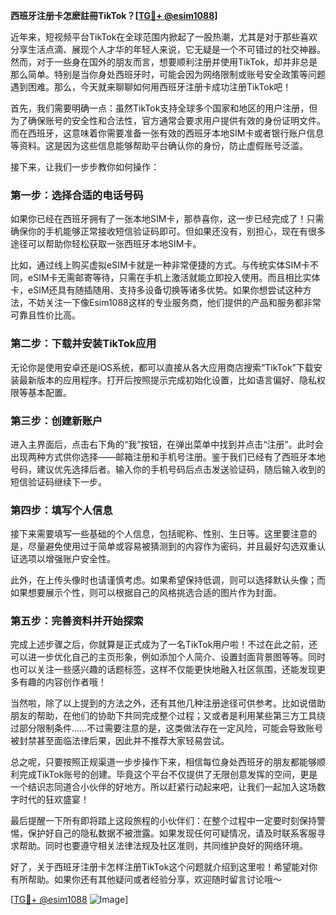 **西班牙注册卡怎麽註冊TikTok？[[TG💪+ @esim1088](https://t.me/s/esim1088)]**

近年来，短视频平台TikTok在全球范围内掀起了一股热潮，尤其是对于那些喜欢分享生活点滴、展现个人才华的年轻人来说，它无疑是一个不可错过的社交神器。然而，对于一些身在国外的朋友而言，想要顺利注册并使用TikTok，却并非总是那么简单。特别是当你身处西班牙时，可能会因为网络限制或账号安全政策等问题遇到困难。那么，今天就来聊聊如何用西班牙注册卡成功注册TikTok吧！

首先，我们需要明确一点：虽然TikTok支持全球多个国家和地区的用户注册，但为了确保账号的安全性和合法性，官方通常会要求用户提供有效的身份证明文件。而在西班牙，这意味着你需要准备一张有效的西班牙本地SIM卡或者银行账户信息等资料。这是因为这些信息能够帮助平台确认你的身份，防止虚假账号泛滥。

接下来，让我们一步步教你如何操作：

### 第一步：选择合适的电话号码

如果你已经在西班牙拥有了一张本地SIM卡，那恭喜你，这一步已经完成了！只需确保你的手机能够正常接收短信验证码即可。但如果还没有，别担心，现在有很多途径可以帮助你轻松获取一张西班牙本地SIM卡。

比如，通过线上购买虚拟eSIM卡就是一种非常便捷的方式。与传统实体SIM卡不同，eSIM卡无需邮寄等待，只需在手机上激活就能立即投入使用。而且相比实体卡，eSIM还具有随插随用、支持多设备切换等诸多优势。如果你想尝试这种方法，不妨关注一下像Esim1088这样的专业服务商，他们提供的产品和服务都非常可靠且性价比高。

### 第二步：下载并安装TikTok应用

无论你是使用安卓还是iOS系统，都可以直接从各大应用商店搜索“TikTok”下载安装最新版本的应用程序。打开后按照提示完成初始化设置，比如语言偏好、隐私权限等基本配置。

### 第三步：创建新账户

进入主界面后，点击右下角的“我”按钮，在弹出菜单中找到并点击“注册”。此时会出现两种方式供你选择——邮箱注册和手机号注册。鉴于我们已经有了西班牙本地号码，建议优先选择后者。输入你的手机号码后点击发送验证码，随后输入收到的短信验证码继续下一步。

### 第四步：填写个人信息

接下来需要填写一些基础的个人信息，包括昵称、性别、生日等。这里要注意的是，尽量避免使用过于简单或容易被猜测到的内容作为密码，并且最好勾选双重认证选项以增强账户安全性。

此外，在上传头像时也请谨慎考虑。如果希望保持低调，则可以选择默认头像；而如果想要展示个性，则可以根据自己的风格挑选合适的图片作为封面。

### 第五步：完善资料并开始探索

完成上述步骤之后，你就算是正式成为了一名TikTok用户啦！不过在此之前，还可以进一步优化自己的主页形象，例如添加个人简介、设置封面背景图等等。同时也可以关注一些感兴趣的话题标签，这样不仅能更快地融入社区氛围，还能发现更多有趣的内容创作者哦！

当然啦，除了以上提到的方法之外，还有其他几种注册途径可供参考。比如说借助朋友的帮助，在他们的协助下共同完成整个过程；又或者是利用某些第三方工具绕过部分限制条件……不过需要注意的是，这类做法存在一定风险，可能会导致账号被封禁甚至面临法律后果，因此并不推荐大家轻易尝试。

总之呢，只要按照正规渠道一步步操作下来，相信每位身处西班牙的朋友都能够顺利完成TikTok账号的创建。毕竟这个平台不仅提供了无限创意发挥的空间，更是一个结识志同道合小伙伴的好地方。所以赶紧行动起来吧，让我们一起加入这场数字时代的狂欢盛宴！

最后提醒一下所有即将踏上这段旅程的小伙伴们：在整个过程中一定要时刻保持警惕，保护好自己的隐私数据不被泄露。如果发现任何可疑情况，请及时联系客服寻求帮助。同时也要遵守相关法律法规及社区准则，共同维护良好的网络环境。

好了，关于西班牙注册卡怎样注册TikTok这个问题就介绍到这里啦！希望能对你有所帮助。如果你还有其他疑问或者经验分享，欢迎随时留言讨论哦～

[[TG💪+ @esim1088](https://t.me/s/esim1088) ![Image](https://i.postimg.cc/4NQfJmqS/Snipaste-2025-05-13-00-14-12.png)]